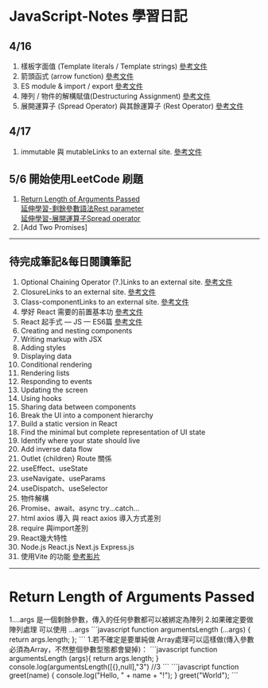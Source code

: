 # JavaScript-Notes 學習日記
## 4/16
1. 樣板字面值 (Template literals / Template strings) [參考文件](https://developer.mozilla.org/zh-TW/docs/Web/JavaScript/Reference/Template_literals)
2. 箭頭函式 (arrow function) [參考文件](https://developer.mozilla.org/zh-TW/docs/Web/JavaScript/Reference/Functions/Arrow_functions)
3. ES module & import / export [參考文件](https://www.casper.tw/development/2020/03/25/import-export/)
4. 陣列 / 物件的解構賦值(Destructuring Assignment) [參考文件](https://eyesofkids.gitbooks.io/javascript-start-from-es6/content/part4/destructuring.html)
5. 展開運算子 (Spread Operator) 與其餘運算子 (Rest Operator) [參考文件](https://developer.mozilla.org/zh-TW/docs/Web/JavaScript/Reference/Operators/Destructuring_assignment)
## 4/17
1. immutable 與 mutableLinks to an external site. [參考文件](https://howtocreateapps.com/mutable-and-immutable-types-in-javascript-with-examples/)
## 5/6 開始使用LeetCode 刷題
1.  [Return Length of Arguments Passed](#get1)  
[延伸學習-剩餘參數語法Rest parameter](https://ithelp.ithome.com.tw/articles/10214394)  
[延伸學習-展開運算子Spread operator](https://ithelp.ithome.com.tw/articles/10214412)  
2. [Add Two Promises]
***
## 待完成筆記&每日閱讀筆記
1. Optional Chaining Operator (?.)Links to an external site. [參考文件](https://developer.mozilla.org/zh-TW/docs/Web/JavaScript/Reference/Operators/Optional_chaining)
2. ClosureLinks to an external site. [參考文件](https://developer.mozilla.org/zh-TW/docs/Web/JavaScript/Closures)
3. Class-componentLinks to an external site. [參考文件](https://legacy.reactjs.org/docs/components-and-props.html#function-and-class-components)
4. 學好 React 需要的前置基本功 [參考文件](https://ithelp.ithome.com.tw/articles/10292582)
5. React 起手式 — JS — ES6篇 [參考文件](https://milkmidi.medium.com/react-%E8%B5%B7%E6%89%8B%E5%BC%8F-js-es6%E7%AF%87-4b8f1a9e07e0)
6. Creating and nesting components
7. Writing markup with JSX
8. Adding styles
9. Displaying data
10. Conditional rendering
11. Rendering lists
12. Responding to events
13. Updating the screen
14. Using hooks
15. Sharing data between components
16. Break the UI into a component hierarchy
17. Build a static version in React
18. Find the minimal but complete representation of UI state
19. Identify where your state should live
20. Add inverse data flow
21. Outlet {children} Route 關係
22. useEffect、useState
23. useNavigate、useParams
24. useDispatch、useSelector
25. 物件解構
26. Promise、await、async try...catch...
27. html axios 導入 與 react axios 導入方式差別
28. require 與import差別
29. React幾大特性
30. Node.js React.js Next.js Express.js 
31. 使用Vite 的功能 [參考影片](https://www.youtube.com/watch?v=vj8KSZjPTUU)
***
<h1 id="get1">Return Length of Arguments Passed</h1>  
1.…args 是一個剩餘參數，傳入的任何參數都可以被綁定為陣列
2.如果確定要做陣列處理 可以使用 …args
```javascript
  function argumentsLength (...args) {
    return args.length;
};
```  
1.若不確定是要單純做 Array處理可以這樣做(傳入參數必須為Array，不然整個參數型態都會變掉)：  
```javascript
  function argumentsLength (args){
	return args.length;
}
console.log(argumentsLength([{},null],"3") //3
```  
```javascript
function greet(name) {
console.log("Hello, " + name + "!");
}
greet("World");
```
